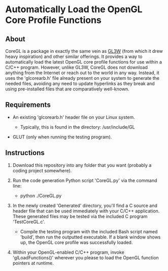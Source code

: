 # Automatically Load the OpenGL Core Profile Functions

## About
CoreGL is a package in exactly the same vein as [GL3W](https://github.com/skaslev/gl3w) (from which it drew heavy inspiration) and other similar offerings. It provides a way to automatically load the latest OpenGL core profile functions for use within a C/C++ program. However, unlike GL3W, CoreGL does not download anything from the Internet or reach out to the world in any way. Instead, it uses the 'glcorearb.h' file already present on your system to generate the needed files, avoiding any need to update hyperlinks as they break and using pre-installed files that are comparatively well-known.



## Requirements
- An existing 'glcorearb.h' header file on your Linux system.
    - Typically, this is found in the directory: /usr/include/GL

- GLUT (only when running the testing program).



## Instructions
1. Download this repository into any folder that you want (probably a coding project somewhere).

2. Run the code generation Python script 'CoreGL.py' via the command line:
    - python ./CoreGL.py

3. In the newly created 'Generated' directory, you'll find a C source and header file that can be used immediately with your C/C++ application. These generated files may be tested via the included C program 'TestCoreGL.c'.
    - Compile the testing program with the included Bash script named 'build', then run the outputted executable. If a blank window shows up, the OpenGL core profile was successfully loaded.

4. Within your OpenGL-enabled C/C++ program, invoke 'glLoadFunctions()' wherever you please to load the OpenGL function pointers at runtime.
